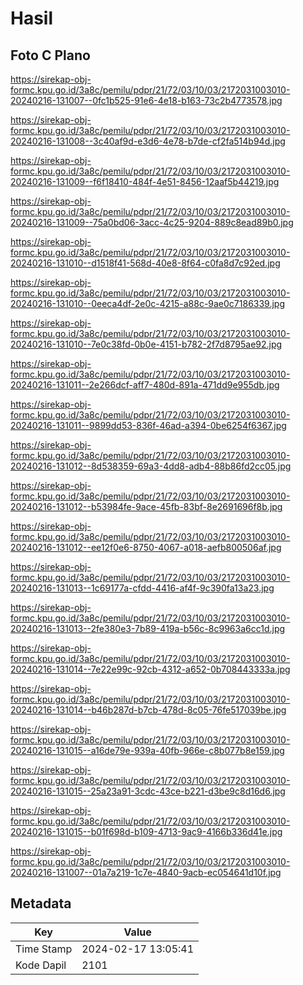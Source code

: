 # Hasil

## Foto C Plano

https://sirekap-obj-formc.kpu.go.id/3a8c/pemilu/pdpr/21/72/03/10/03/2172031003010-20240216-131007--0fc1b525-91e6-4e18-b163-73c2b4773578.jpg

https://sirekap-obj-formc.kpu.go.id/3a8c/pemilu/pdpr/21/72/03/10/03/2172031003010-20240216-131008--3c40af9d-e3d6-4e78-b7de-cf2fa514b94d.jpg

https://sirekap-obj-formc.kpu.go.id/3a8c/pemilu/pdpr/21/72/03/10/03/2172031003010-20240216-131009--f6f18410-484f-4e51-8456-12aaf5b44219.jpg

https://sirekap-obj-formc.kpu.go.id/3a8c/pemilu/pdpr/21/72/03/10/03/2172031003010-20240216-131009--75a0bd06-3acc-4c25-9204-889c8ead89b0.jpg

https://sirekap-obj-formc.kpu.go.id/3a8c/pemilu/pdpr/21/72/03/10/03/2172031003010-20240216-131010--d1518f41-568d-40e8-8f64-c0fa8d7c92ed.jpg

https://sirekap-obj-formc.kpu.go.id/3a8c/pemilu/pdpr/21/72/03/10/03/2172031003010-20240216-131010--0eeca4df-2e0c-4215-a88c-9ae0c7186339.jpg

https://sirekap-obj-formc.kpu.go.id/3a8c/pemilu/pdpr/21/72/03/10/03/2172031003010-20240216-131010--7e0c38fd-0b0e-4151-b782-2f7d8795ae92.jpg

https://sirekap-obj-formc.kpu.go.id/3a8c/pemilu/pdpr/21/72/03/10/03/2172031003010-20240216-131011--2e266dcf-aff7-480d-891a-471dd9e955db.jpg

https://sirekap-obj-formc.kpu.go.id/3a8c/pemilu/pdpr/21/72/03/10/03/2172031003010-20240216-131011--9899dd53-836f-46ad-a394-0be6254f6367.jpg

https://sirekap-obj-formc.kpu.go.id/3a8c/pemilu/pdpr/21/72/03/10/03/2172031003010-20240216-131012--8d538359-69a3-4dd8-adb4-88b86fd2cc05.jpg

https://sirekap-obj-formc.kpu.go.id/3a8c/pemilu/pdpr/21/72/03/10/03/2172031003010-20240216-131012--b53984fe-9ace-45fb-83bf-8e2691696f8b.jpg

https://sirekap-obj-formc.kpu.go.id/3a8c/pemilu/pdpr/21/72/03/10/03/2172031003010-20240216-131012--ee12f0e6-8750-4067-a018-aefb800506af.jpg

https://sirekap-obj-formc.kpu.go.id/3a8c/pemilu/pdpr/21/72/03/10/03/2172031003010-20240216-131013--1c69177a-cfdd-4416-af4f-9c390fa13a23.jpg

https://sirekap-obj-formc.kpu.go.id/3a8c/pemilu/pdpr/21/72/03/10/03/2172031003010-20240216-131013--2fe380e3-7b89-419a-b56c-8c9963a6cc1d.jpg

https://sirekap-obj-formc.kpu.go.id/3a8c/pemilu/pdpr/21/72/03/10/03/2172031003010-20240216-131014--7e22e99c-92cb-4312-a652-0b708443333a.jpg

https://sirekap-obj-formc.kpu.go.id/3a8c/pemilu/pdpr/21/72/03/10/03/2172031003010-20240216-131014--b46b287d-b7cb-478d-8c05-76fe517039be.jpg

https://sirekap-obj-formc.kpu.go.id/3a8c/pemilu/pdpr/21/72/03/10/03/2172031003010-20240216-131015--a16de79e-939a-40fb-966e-c8b077b8e159.jpg

https://sirekap-obj-formc.kpu.go.id/3a8c/pemilu/pdpr/21/72/03/10/03/2172031003010-20240216-131015--25a23a91-3cdc-43ce-b221-d3be9c8d16d6.jpg

https://sirekap-obj-formc.kpu.go.id/3a8c/pemilu/pdpr/21/72/03/10/03/2172031003010-20240216-131015--b01f698d-b109-4713-9ac9-4166b336d41e.jpg

https://sirekap-obj-formc.kpu.go.id/3a8c/pemilu/pdpr/21/72/03/10/03/2172031003010-20240216-131007--01a7a219-1c7e-4840-9acb-ec054641d10f.jpg


## Metadata

| Key        | Value               |
| ---------- | ------------------- |
| Time Stamp | 2024-02-17 13:05:41 |
| Kode Dapil | 2101                |




